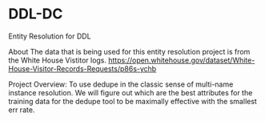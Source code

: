 # DDL-DC
Entity Resolution for DDL


About
The data that is being used for this entity resolution project is from the White House Vistitor logs. 
        https://open.whitehouse.gov/dataset/White-House-Visitor-Records-Requests/p86s-ychb



Project Overview:
To use dedupe in the classic sense of multi-name instance resolution. We will figure out which are the best attributes for the training data for the dedupe tool to be maximally effective with the smallest err rate. 
